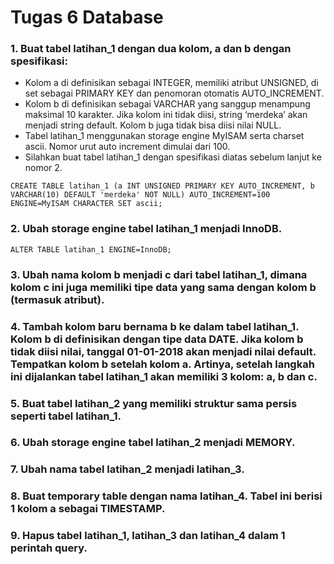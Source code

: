 # Tugas 6 Database

### 1. Buat tabel latihan_1 dengan dua kolom, a dan b dengan spesifikasi:

- Kolom a di definisikan sebagai INTEGER, memiliki atribut UNSIGNED, di set sebagai PRIMARY KEY dan penomoran otomatis AUTO_INCREMENT.
- Kolom b di definisikan sebagai VARCHAR yang sanggup menampung maksimal 10 karakter. Jika kolom ini tidak diisi, string ‘merdeka’ akan menjadi string default. Kolom b juga tidak bisa diisi nilai NULL.
- Tabel latihan_1 menggunakan storage engine MyISAM serta charset ascii. Nomor urut auto increment dimulai dari 100.
- Silahkan buat tabel latihan_1 dengan spesifikasi diatas sebelum lanjut ke nomor 2.
```mysql
CREATE TABLE latihan_1 (a INT UNSIGNED PRIMARY KEY AUTO_INCREMENT, b VARCHAR(10) DEFAULT 'merdeka' NOT NULL) AUTO_INCREMENT=100 ENGINE=MyISAM CHARACTER SET ascii;
```

### 2. Ubah storage engine tabel latihan_1 menjadi InnoDB.
```mysql
ALTER TABLE latihan_1 ENGINE=InnoDB;
```

### 3. Ubah nama kolom b menjadi c dari tabel latihan_1, dimana kolom c ini juga memiliki tipe data yang sama dengan kolom b (termasuk atribut).
### 4. Tambah kolom baru bernama b ke dalam tabel latihan_1. Kolom b di definisikan dengan tipe data DATE. Jika kolom b tidak diisi nilai, tanggal 01-01-2018 akan menjadi nilai default. Tempatkan kolom b setelah kolom a. Artinya, setelah langkah ini dijalankan tabel latihan_1 akan memiliki 3 kolom: a, b dan c.
### 5. Buat tabel latihan_2 yang memiliki struktur sama persis seperti tabel latihan_1.
### 6. Ubah storage engine tabel latihan_2 menjadi MEMORY.
### 7. Ubah nama tabel latihan_2 menjadi latihan_3.
### 8. Buat temporary table dengan nama latihan_4. Tabel ini berisi 1 kolom a sebagai TIMESTAMP.
### 9. Hapus tabel latihan_1, latihan_3 dan latihan_4 dalam 1 perintah query.
